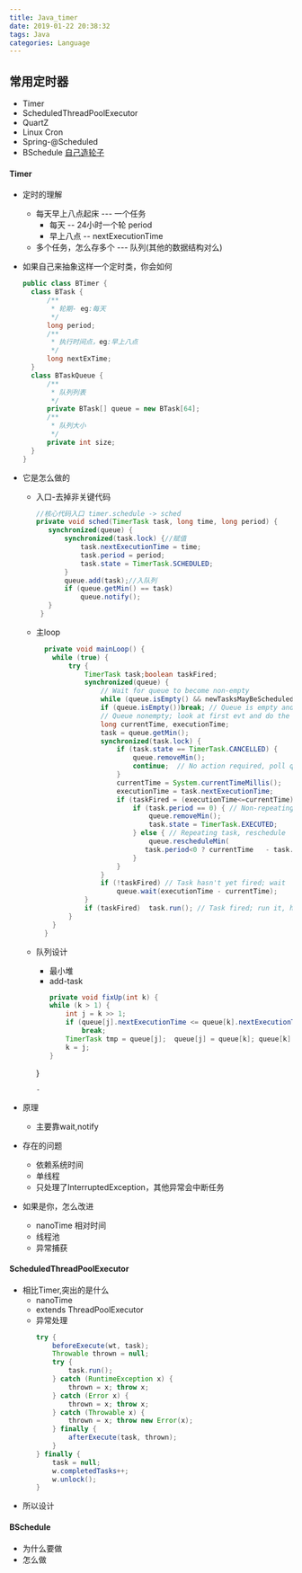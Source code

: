 ```yaml
---
title: Java_timer
date: 2019-01-22 20:38:32
tags: Java
categories: Language
---
```

## 常用定时器
  - Timer
  - ScheduledThreadPoolExecutor
  - QuartZ
  - Linux Cron
  - Spring-@Scheduled
  - BSchedule [自己造轮子](https://github.com/bamboog/BSchedule)
  <!-- more -->

#### Timer
  - 定时的理解
    - 每天早上八点起床 --- 一个任务
      - 每天  -- 24小时一个轮  period
      - 早上八点 -- nextExecutionTime
    - 多个任务，怎么存多个 --- 队列(其他的数据结构对么)

  - 如果自己来抽象这样一个定时类，你会如何
    ```java
    public class BTimer {
      class BTask {
          /**
           * 轮期- eg:每天
           */
          long period;
          /**
           * 执行时间点，eg:早上八点
           */
          long nextExTime;
      }
      class BTaskQueue {
          /**
           * 队列列表
           */
          private BTask[] queue = new BTask[64];
          /**
           * 队列大小
           */
          private int size;
      }
    }
    ```
  - 它是怎么做的
    - 入口-去掉非关键代码
      ```java
      //核心代码入口 timer.schedule -> sched
      private void sched(TimerTask task, long time, long period) {
         synchronized(queue) {
             synchronized(task.lock) {//赋值
                 task.nextExecutionTime = time;
                 task.period = period;
                 task.state = TimerTask.SCHEDULED;
             }
             queue.add(task);//入队列
             if (queue.getMin() == task)
                 queue.notify();
         }
       }
       ```                
    - 主loop
      ```java
        private void mainLoop() {
          while (true) {
              try {
                  TimerTask task;boolean taskFired;
                  synchronized(queue) {
                      // Wait for queue to become non-empty
                      while (queue.isEmpty() && newTasksMayBeScheduled)queue.wait();
                      if (queue.isEmpty())break; // Queue is empty and will forever remain; die
                      // Queue nonempty; look at first evt and do the right thing
                      long currentTime, executionTime;
                      task = queue.getMin();
                      synchronized(task.lock) {
                          if (task.state == TimerTask.CANCELLED) {
                              queue.removeMin();
                              continue;  // No action required, poll queue again
                          }
                          currentTime = System.currentTimeMillis();
                          executionTime = task.nextExecutionTime;
                          if (taskFired = (executionTime<=currentTime)) {
                              if (task.period == 0) { // Non-repeating, remove
                                  queue.removeMin();
                                  task.state = TimerTask.EXECUTED;
                              } else { // Repeating task, reschedule
                                  queue.rescheduleMin(
                                 task.period<0 ? currentTime   - task.period: executionTime +task.period);
                              }
                          }
                      }
                      if (!taskFired) // Task hasn't yet fired; wait
                          queue.wait(executionTime - currentTime);
                  }
                  if (taskFired)  task.run(); // Task fired; run it, holding no locks
              }
          }
        }
      ```

    - 队列设计
      - 最小堆
      - add-task
        ```java
        private void fixUp(int k) {
        while (k > 1) {
            int j = k >> 1;
            if (queue[j].nextExecutionTime <= queue[k].nextExecutionTime)
                break;
            TimerTask tmp = queue[j];  queue[j] = queue[k]; queue[k] = tmp;
            k = j;
        }
       }
        ```
      -

- 原理
  - 主要靠wait,notify
- 存在的问题
  - 依赖系统时间
  - 单线程
  - 只处理了InterruptedException，其他异常会中断任务
- 如果是你，怎么改进
  - nanoTime 相对时间
  - 线程池
  - 异常捕获

#### ScheduledThreadPoolExecutor
  - 相比Timer,突出的是什么
    - nanoTime
    - extends ThreadPoolExecutor
    - 异常处理
      ```java
      try {
          beforeExecute(wt, task);
          Throwable thrown = null;
          try {
              task.run();
          } catch (RuntimeException x) {
              thrown = x; throw x;
          } catch (Error x) {
              thrown = x; throw x;
          } catch (Throwable x) {
              thrown = x; throw new Error(x);
          } finally {
              afterExecute(task, thrown);
          }
      } finally {
          task = null;
          w.completedTasks++;
          w.unlock();
      }
      ```
  - 所以设计

#### BSchedule
  - 为什么要做
  - 怎么做
